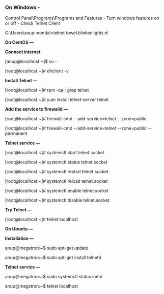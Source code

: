 ### On Windows - 

Control Panel\Programs\Programs and Features - Turn windows features on or off - Check Telnet Client

C:\Users\anup.mondal>telnet towel.blinkenlights.nl

__On CentOS  —__

__Connect internet__

[anup@localhost ~]$ su -  

[root@localhost ~]# dhclient -v  

__Install Telnet  —__  

[root@localhost ~]# rpm -qa | grep telnet  

[root@localhost ~]# yum install telnet-server telnet  

__Add the service to firewalld  —__    

[root@localhost ~]# firewall-cmd --add-service=telnet --zone=public  

[root@localhost ~]# firewall-cmd --add-service=telnet --zone=public --permanent  

__Telnet service  —__  

[root@localhost ~]# systemctl start telnet.socket  

[root@localhost ~]# systemctl status telnet.socket  

[root@localhost ~]# systemctl restart telnet.socket  

[root@localhost ~]# systemctl reload telnet.socket  

[root@localhost ~]# systemctl enable telnet.socket  

[root@localhost ~]# systemctl disable telnet.socket  


__Try Telnet —__  

[root@localhost ~]# telnet localhost  

__On Ubuntu  —__   

__Installation  —__   

anup@megatron:~$ sudo apt-get update  

anup@megatron:~$ sudo apt-get install telnetd  

__Telnet service  —__  

anup@megatron:~$ sudo systemctl status inetd  

anup@megatron:~$ telnet localhost  
